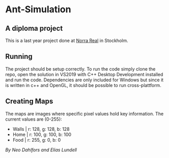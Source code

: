 # Ant-Simulation
## A diploma project
This is a last year project done at [Norra Real](https://norrarealsgymnasium.stockholm.se/) in Stockholm.

## Running
The project should be setup correctly. To run the code simply clone the repo, open the solution in VS2019 with C++ Desktop Development installed and run the code. Dependencies are only included for Windows but since it is written in c++ and OpenGL, it should be possible to run cross-plattform.

## Creating Maps
The maps are images where specific pixel values hold key information. The current values are (0-255):
* Walls | r: 128, g: 128, b: 128
* Home  | r: 100, g: 100, b: 100
* Food  | r: 255, g: 0, b: 0

_By Neo Dahlfors and Elias Lundell_
